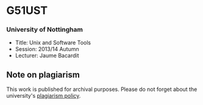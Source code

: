 # G51UST
### University of Nottingham
* Title: Unix and Software Tools
* Session: 2013/14 Autumn
* Lecturer: Jaume Bacardit


## Note on plagiarism
This work is published for archival purposes. Please do not forget about the university's [plagiarism policy](https://www.nottingham.ac.uk/studyingeffectively/writing/plagiarism/index.aspx).

